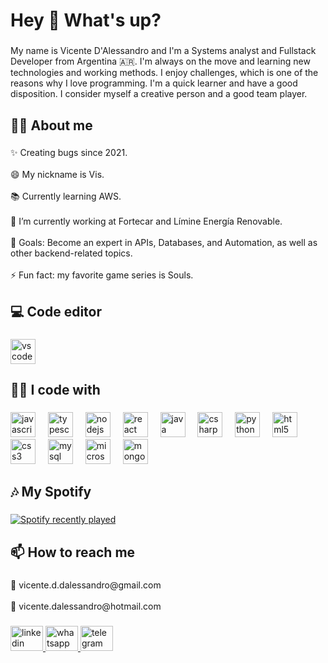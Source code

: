 <h1 align="left">Hey 👋 What's up?</h1>

###

<p align="left">My name is Vicente D'Alessandro and I'm a Systems analyst and Fullstack Developer from Argentina 🇦🇷. I'm always on the move and learning new technologies and working methods. I enjoy challenges, which is one of the reasons why I love programming. I'm a quick learner and have a good disposition. I consider myself a creative person and a good team player.</p>

###

<h2 align="left">🙋‍♂️ About me</h2>

###

<p align="left">✨ Creating bugs since 2021.<br><br>😄 My nickname is Vis.<br><br>📚 Currently learning AWS.<br><br>🔭 I’m currently working at Fortecar and Límine Energía Renovable.<br><br>🎯 Goals: Become an expert in APIs, Databases, and Automation, as well as other backend-related topics.<br><br>⚡ Fun fact: my favorite game series is Souls.</p>

###

<h2 align="left">💻 Code editor</h2>

###

<div align="left">
  <img src="https://cdn.jsdelivr.net/gh/devicons/devicon/icons/vscode/vscode-original.svg" height="40" alt="vscode logo"  />
</div>

###

<h2 align="left">👨‍💻 I code with</h2>

###

<div align="left">
  <img src="https://cdn.jsdelivr.net/gh/devicons/devicon/icons/javascript/javascript-original.svg" height="40" alt="javascript logo"  />
  <img width="12" />
  <img src="https://cdn.jsdelivr.net/gh/devicons/devicon/icons/typescript/typescript-original.svg" height="40" alt="typescript logo"  />
  <img width="12" />
  <img src="https://cdn.simpleicons.org/nodedotjs/339933" height="40" alt="nodejs logo"  />
  <img width="12" />
  <img src="https://cdn.jsdelivr.net/gh/devicons/devicon/icons/react/react-original.svg" height="40" alt="react logo"  />
  <img width="12" />
  <img src="https://cdn.jsdelivr.net/gh/devicons/devicon/icons/java/java-original.svg" height="40" alt="java logo"  />
  <img width="12" />
  <img src="https://cdn.jsdelivr.net/gh/devicons/devicon/icons/csharp/csharp-original.svg" height="40" alt="csharp logo"  />
  <img width="12" />
  <img src="https://cdn.jsdelivr.net/gh/devicons/devicon/icons/python/python-original.svg" height="40" alt="python logo"  />
  <img width="12" />
  <img src="https://cdn.jsdelivr.net/gh/devicons/devicon/icons/html5/html5-original.svg" height="40" alt="html5 logo"  />
  <img width="12" />
  <img src="https://cdn.jsdelivr.net/gh/devicons/devicon/icons/css3/css3-original.svg" height="40" alt="css3 logo"  />
  <img width="12" />
  <img src="https://cdn.jsdelivr.net/gh/devicons/devicon/icons/mysql/mysql-original.svg" height="40" alt="mysql logo"  />
  <img width="12" />
  <img src="https://cdn.jsdelivr.net/gh/devicons/devicon/icons/microsoftsqlserver/microsoftsqlserver-plain.svg" height="40" alt="microsoftsqlserver logo"  />
  <img width="12" />
  <img src="https://skillicons.dev/icons?i=mongodb" height="40" alt="mongodb logo"  />
</div>

###

<h2 align="left">🎶 My Spotify</h2>

###

<div align="left">
  <a href="https://open.spotify.com/user/d4maz39lule471mqow3nk9yu8">
    <img src="https://spotify-recently-played-readme.vercel.app/api?user=d4maz39lule471mqow3nk9yu8&count=5" alt="Spotify recently played"  />
  </a>
</div>

###

<h2 align="left">📫 How to reach me</h2>

###

<p align="left">📧 vicente.d.dalessandro@gmail.com<br><br>📧 vicente.dalessandro@hotmail.com</p>

###

<div align="left">
  <a href="https://www.linkedin.com/in/vicentedalessandro/" target="_blank" rel="noopener noreferrer">
    <img src="https://raw.githubusercontent.com/maurodesouza/profile-readme-generator/master/src/assets/icons/social/linkedin/default.svg" width="52" height="40" alt="linkedin logo"  />
  </a>
  <a href="https://wa.me/+5492314578360" target="_blank" rel="noopener noreferrer">
    <img src="https://raw.githubusercontent.com/maurodesouza/profile-readme-generator/master/src/assets/icons/social/whatsapp/default.svg" width="52" height="40" alt="whatsapp logo"  />
  </a>
  <a href="http://t.me/+5492314578360" target="_blank" rel="noopener noreferrer">
    <img src="https://raw.githubusercontent.com/maurodesouza/profile-readme-generator/master/src/assets/icons/social/telegram/default.svg" width="52" height="40" alt="telegram logo"  />
  </a>
</div>

###
